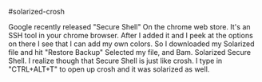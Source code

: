 #solarized-crosh

Google recently released "Secure Shell" On the chrome web store. It's an SSH
tool in your chrome browser. After I added it and I peek at the options on there
I see that I can add my own colors. So I downloaded my Solarized file and
hit "Restore Backup" Selected my file, and Bam. Solarized Secure Shell.
I realize though that Secure Shell is just like crosh. I type in
"CTRL+ALT+T" to open up crosh and it was solarized as well.  
